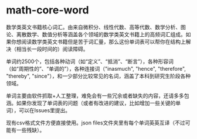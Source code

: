 # math-core-word
数学类英文书籍核心词汇。由来自微积分、线性代数、高等代数、数学分析、图论、离散数学、数值分析等涵盖各个领域的数学类英文书籍上的高频词汇组成。如果你想阅读数学类英文书籍但是苦于词汇量，那么这份单词表可以帮你在结构上解决（相当长一段时间的）阅读障碍。

单词约2500个，包括各种动词（如“定义”、“抵消”、“断言”），各种形容词（如“周期性的”、“单调的”），各种连接词（"inasmuch", "hence", "therefore", "thereby", "since"），和一少部分比较常见的名词，涵盖了本科到研究生阶段各种领域。

单词主要由软件抓取+人工整理，难免会有一些冗余或者缺失的内容，还请多多包涵。如果你发现了单词表的问题（或者有改进的建议，比如增加一些关键的单词），可以在Issues里提出。

现有csv格式文件方便直接使用。json files文件夹里有每个单词英英互译（不过可能有一些残缺）。
